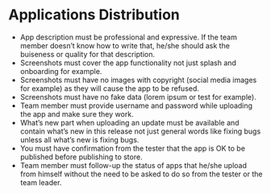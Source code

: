 # Applications Distribution

- App description must be professional and expressive. If the team member doesn’t know how to write that, he/she should ask the buiseness or quality for that description.
- Screenshots must cover the app functionality not just splash and onboarding for example.
- Screenshots must have no images with copyright (social media images for example) as they will cause the app to be refused.
- Screenshots must have no fake data (lorem ipsum or test for example).
- Team member must provide username and password while uploading the app and make sure they work.
- What’s new part when uploading an update must be available and contain what’s new in this release not just general words like fixing bugs unless all what’s new is fixing bugs.
- You must have confirmation from the tester that the app is OK to be published before publishing to store.
- Team member must follow-up the status of apps that he/she upload from himself without the need to be asked to do so from the tester or the team leader.
